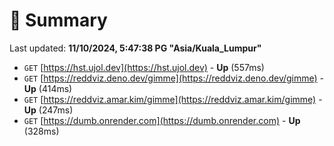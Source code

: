 # 📖 Summary
Last updated: **11/10/2024, 5:47:38 PG "Asia/Kuala_Lumpur"**

- `GET` [https://hst.ujol.dev](https://hst.ujol.dev) - **Up** (557ms)
- `GET` [https://reddviz.deno.dev/gimme](https://reddviz.deno.dev/gimme) - **Up** (414ms)
- `GET` [https://reddviz.amar.kim/gimme](https://reddviz.amar.kim/gimme) - **Up** (247ms)
- `GET` [https://dumb.onrender.com](https://dumb.onrender.com) - **Up** (328ms)
